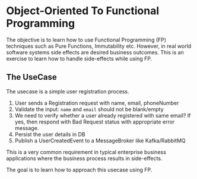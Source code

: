 # Object-Oriented To Functional Programming

The objective is to learn how to use Functional Programming (FP) techniques such as Pure Functions, Immutability etc.
However, in real world software systems side effects are desired business outcomes. 
This is an exercise to learn how to handle side-effects while using FP.

## The UseCase
The usecase is a simple user registration process.

1. User sends a Registration request with name, email, phoneNumber
2. Validate the input: `name` and `email` should not be blank/empty
3. We need to verify whether a user already registered with same email? If yes, then respond with Bad Request status with appropriate error message.
4. Persist the user details in DB
5. Publish a UserCreatedEvent to a MessageBroker like Kafka/RabbitMQ

This is a very common requirement in typical enterprise business applications where the business process results in side-effects.

The goal is to learn how to approach this usecase using FP.

